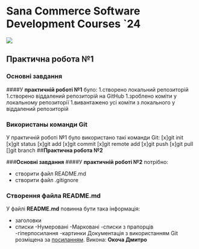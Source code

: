 # **Sana Commerce Software Development Courses `24**
![](https://upload.wikimedia.org/wikipedia/commons/0/08/Sana_Commerce_Logo.png)
## **Практична робота №1**
### **Основні завдання**
####У **практичній роботі №1** було:
 1.створено локальний репозиторій
 1.створено віддалений репозиторій на GitHub
 1.зроблено коміти у локальному репозиторії
 1.вивантажено усі коміти з локального у віддалений репозиторій
### **Використаны команди Git**
У практичній роботі №1 було використано такі команди Git:
[x]git init
[x]git status
[x]git add
[x]git commit
[x]git remote add
[x]git push
[x]git pull
[]git branch
##**Практична робота №2**

###**Основні завдання**
####У **практичній роботі №2** потрібно:
- створити файл README.md
- створити файл .gitignore

### **Створення файла README.md**
У файлі **README.md** повинна бути така інформація:

- заголовки
- списки
	-Нумеровані
	-Марковані
	-списки з прапорців
-гіперпосилання
-картинки
Документація з використанням Git розміщена за [посиланням](https://docs.google.com/document/d/1agdvcLqd2w2rWS0-fCqwsevO-7QN2xLpZPq7Haylq4U/edit).
Викона: **Окоча Дмитро**
